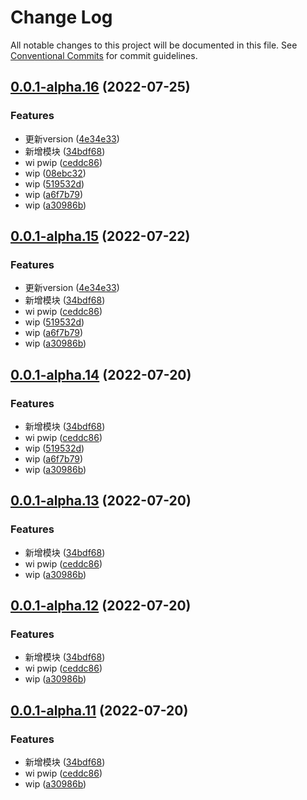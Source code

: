 # Change Log

All notable changes to this project will be documented in this file.
See [Conventional Commits](https://conventionalcommits.org) for commit guidelines.

## [0.0.1-alpha.16](https://github.com/stbui/magijs/compare/v0.0.1-alpha.10...v0.0.1-alpha.16) (2022-07-25)


### Features

* 更新version ([4e34e33](https://github.com/stbui/magijs/commit/4e34e33abb9d44053fb832116ee9f42f8a267083))
* 新增模块 ([34bdf68](https://github.com/stbui/magijs/commit/34bdf68b61e8048f0e16641d05cf313bf842b41d))
* wi pwip ([ceddc86](https://github.com/stbui/magijs/commit/ceddc864a743fb583338be81bc72fdbf6c0b164a))
* wip ([08ebc32](https://github.com/stbui/magijs/commit/08ebc328db21f6ac5132e608165ef714f825e35d))
* wip ([519532d](https://github.com/stbui/magijs/commit/519532de4b305a13b6865370c4ae33e853f5c456))
* wip ([a6f7b79](https://github.com/stbui/magijs/commit/a6f7b79875033eea566ea1d37a346c18a436c123))
* wip ([a30986b](https://github.com/stbui/magijs/commit/a30986b8bc3ed28fbda240a1885803345d15af7d))





## [0.0.1-alpha.15](https://github.com/stbui/magijs/compare/v0.0.1-alpha.10...v0.0.1-alpha.15) (2022-07-22)


### Features

* 更新version ([4e34e33](https://github.com/stbui/magijs/commit/4e34e33abb9d44053fb832116ee9f42f8a267083))
* 新增模块 ([34bdf68](https://github.com/stbui/magijs/commit/34bdf68b61e8048f0e16641d05cf313bf842b41d))
* wi pwip ([ceddc86](https://github.com/stbui/magijs/commit/ceddc864a743fb583338be81bc72fdbf6c0b164a))
* wip ([519532d](https://github.com/stbui/magijs/commit/519532de4b305a13b6865370c4ae33e853f5c456))
* wip ([a6f7b79](https://github.com/stbui/magijs/commit/a6f7b79875033eea566ea1d37a346c18a436c123))
* wip ([a30986b](https://github.com/stbui/magijs/commit/a30986b8bc3ed28fbda240a1885803345d15af7d))





## [0.0.1-alpha.14](https://github.com/stbui/magijs/compare/v0.0.1-alpha.10...v0.0.1-alpha.14) (2022-07-20)


### Features

* 新增模块 ([34bdf68](https://github.com/stbui/magijs/commit/34bdf68b61e8048f0e16641d05cf313bf842b41d))
* wi pwip ([ceddc86](https://github.com/stbui/magijs/commit/ceddc864a743fb583338be81bc72fdbf6c0b164a))
* wip ([519532d](https://github.com/stbui/magijs/commit/519532de4b305a13b6865370c4ae33e853f5c456))
* wip ([a6f7b79](https://github.com/stbui/magijs/commit/a6f7b79875033eea566ea1d37a346c18a436c123))
* wip ([a30986b](https://github.com/stbui/magijs/commit/a30986b8bc3ed28fbda240a1885803345d15af7d))





## [0.0.1-alpha.13](https://github.com/stbui/magijs/compare/v0.0.1-alpha.10...v0.0.1-alpha.13) (2022-07-20)


### Features

* 新增模块 ([34bdf68](https://github.com/stbui/magijs/commit/34bdf68b61e8048f0e16641d05cf313bf842b41d))
* wi pwip ([ceddc86](https://github.com/stbui/magijs/commit/ceddc864a743fb583338be81bc72fdbf6c0b164a))
* wip ([a30986b](https://github.com/stbui/magijs/commit/a30986b8bc3ed28fbda240a1885803345d15af7d))





## [0.0.1-alpha.12](https://github.com/stbui/magijs/compare/v0.0.1-alpha.10...v0.0.1-alpha.12) (2022-07-20)


### Features

* 新增模块 ([34bdf68](https://github.com/stbui/magijs/commit/34bdf68b61e8048f0e16641d05cf313bf842b41d))
* wi pwip ([ceddc86](https://github.com/stbui/magijs/commit/ceddc864a743fb583338be81bc72fdbf6c0b164a))
* wip ([a30986b](https://github.com/stbui/magijs/commit/a30986b8bc3ed28fbda240a1885803345d15af7d))





## [0.0.1-alpha.11](https://github.com/stbui/magijs/compare/v0.0.1-alpha.10...v0.0.1-alpha.11) (2022-07-20)


### Features

* 新增模块 ([34bdf68](https://github.com/stbui/magijs/commit/34bdf68b61e8048f0e16641d05cf313bf842b41d))
* wi pwip ([ceddc86](https://github.com/stbui/magijs/commit/ceddc864a743fb583338be81bc72fdbf6c0b164a))
* wip ([a30986b](https://github.com/stbui/magijs/commit/a30986b8bc3ed28fbda240a1885803345d15af7d))
